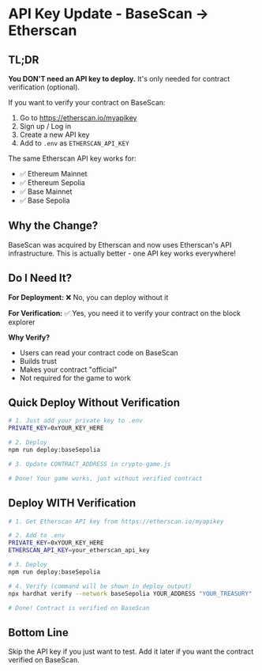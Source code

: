 # API Key Update - BaseScan → Etherscan

## TL;DR

**You DON'T need an API key to deploy.** It's only needed for contract verification (optional).

If you want to verify your contract on BaseScan:

1. Go to https://etherscan.io/myapikey
2. Sign up / Log in
3. Create a new API key
4. Add to `.env` as `ETHERSCAN_API_KEY`

The same Etherscan API key works for:
- ✅ Ethereum Mainnet
- ✅ Ethereum Sepolia
- ✅ Base Mainnet
- ✅ Base Sepolia

## Why the Change?

BaseScan was acquired by Etherscan and now uses Etherscan's API infrastructure. This is actually better - one API key works everywhere!

## Do I Need It?

**For Deployment:** ❌ No, you can deploy without it

**For Verification:** ✅ Yes, you need it to verify your contract on the block explorer

**Why Verify?**
- Users can read your contract code on BaseScan
- Builds trust
- Makes your contract "official"
- Not required for the game to work

## Quick Deploy Without Verification

```bash
# 1. Just add your private key to .env
PRIVATE_KEY=0xYOUR_KEY_HERE

# 2. Deploy
npm run deploy:baseSepolia

# 3. Update CONTRACT_ADDRESS in crypto-game.js

# Done! Your game works, just without verified contract
```

## Deploy WITH Verification

```bash
# 1. Get Etherscan API key from https://etherscan.io/myapikey

# 2. Add to .env
PRIVATE_KEY=0xYOUR_KEY_HERE
ETHERSCAN_API_KEY=your_etherscan_api_key

# 3. Deploy
npm run deploy:baseSepolia

# 4. Verify (command will be shown in deploy output)
npx hardhat verify --network baseSepolia YOUR_ADDRESS "YOUR_TREASURY"

# Done! Contract is verified on BaseScan
```

## Bottom Line

Skip the API key if you just want to test. Add it later if you want the contract verified on BaseScan.
